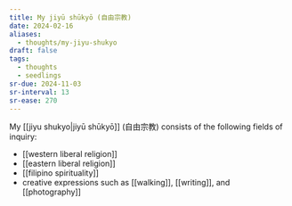 ```yaml
---
title: My jiyū shūkyō (自由宗教)
date: 2024-02-16
aliases:
  - thoughts/my-jiyu-shukyo
draft: false
tags:
  - thoughts
  - seedlings
sr-due: 2024-11-03
sr-interval: 13
sr-ease: 270
---
```

My [[jiyu shukyo|jiyū shūkyō]] (自由宗教) consists of the following fields of inquiry:
- [[western liberal religion]]
- [[eastern liberal religion]]
- [[filipino spirituality]]
- creative expressions such as [[walking]], [[writing]], and [[photography]]
